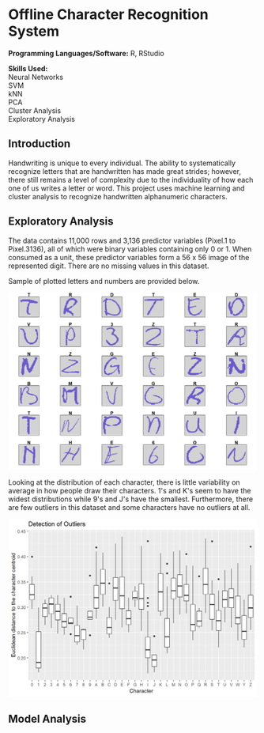 # Offline Character Recognition System

<b>Programming Languages/Software:</b> R, RStudio

<b>Skills Used:</b><br> 
Neural Networks<br>
SVM<br>
kNN<br>
PCA<br>
Cluster Analysis<br>
Exploratory Analysis

## Introduction

Handwriting is unique to every individual. The ability to systematically recognize letters that are handwritten has made great strides; however, there still remains a level of complexity due to the individuality of how each one of us writes a letter or word. This project uses machine learning and cluster analysis to recognize handwritten alphanumeric characters. 

## Exploratory Analysis

The data contains 11,000 rows and 3,136 predictor variables (Pixel.1 to Pixel.3136), all of which were binary variables containing only 0 or 1. When consumed as a unit, these predictor variables form a 56 x 56 image of the represented digit. There are no missing values in this dataset.

Sample of plotted letters and numbers are provided below. 

<div align=center><img src="/images/image001.png"></div>

Looking at the distribution of each character, there is little variability on average in how people draw their characters. 1's and K's seem to have the widest distributions while 9's and J's have the smallest. Furthermore, there are few outliers in this dataset and some characters have no outliers at all.

<div align=center><img src="/images/image002.png"></div>

## Model Analysis

